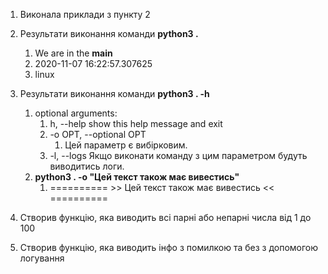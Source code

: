 1. Виконала приклади з пункту 2 

1. Результати виконання команди **python3 .**
    
    1. We are in the __main__
    1. 2020-11-07 16:22:57.307625
    1. linux
    
1. Результати виконання команди **python3 . -h**
      1. optional arguments:  
            1. h, --help            show this help message and exit
            1. -o OPT, --optional OPT
                1. Цей параметр є вибірковим.
            1. -l, --logs            Якщо виконати команду з цим параметром будуть виводитись логи.
      1. **python3 . -o "Цей текст також має вивестись"** 
            1. ========== >> Цей текст також має вивестись << ==========

1. Створив функцію, яка виводить всі парні або непарні числа від 1 до 100
1. Створив функцію, яка виводить інфо з помилкою та без з допомогою логування
